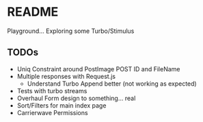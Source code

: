 # README
Playground... Exploring some Turbo/Stimulus

## TODOs
- Uniq Constraint around PostImage POST ID and FileName
- Multiple responses with Request.js
  - Understand Turbo Append better (not working as expected)
- Tests with turbo streams
- Overhaul Form design to something... real
- Sort/Filters for main index page
- Carrierwave Permissions
